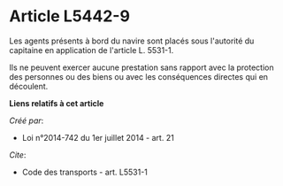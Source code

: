 # Article L5442-9

Les agents présents à bord du navire sont placés sous l'autorité du capitaine en application de l'article L. 5531-1.

Ils ne peuvent exercer aucune prestation sans rapport avec la protection des personnes ou des biens ou avec les conséquences
directes qui en découlent.

**Liens relatifs à cet article**

_Créé par_:

  - Loi n°2014-742 du 1er juillet 2014 - art. 21

_Cite_:

  - Code des transports - art. L5531-1
